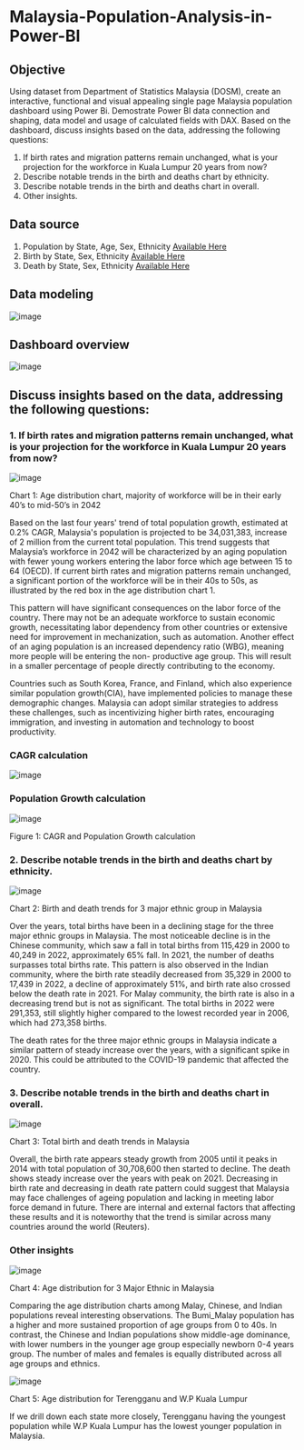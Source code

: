 # Malaysia-Population-Analysis-in-Power-BI

## Objective

Using dataset from Department of Statistics Malaysia (DOSM), create an interactive, functional and visual appealing single page Malaysia population dashboard using Power Bi. Demostrate Power BI data connection and shaping, data model and usage of calculated fields with DAX. Based on the dashboard, discuss insights based on the data, addressing the following questions: 

1. If birth rates and migration patterns remain unchanged, what is your projection for the workforce in Kuala Lumpur 20 years from now?
2. Describe notable trends in the birth and deaths chart by ethnicity.
3. Describe notable trends in the birth and deaths chart in overall.
4. Other insights.

## Data source

1. Population by State, Age, Sex, Ethnicity [Available Here](https://open.dosm.gov.my/data-catalogue/population_state)
2. Birth by State, Sex, Ethnicity [Available Here](https://open.dosm.gov.my/data-catalogue/births_annual_sex_ethnic_state) 
3. Death by State, Sex, Ethnicity [Available Here](https://open.dosm.gov.my/data-catalogue/deaths_sex_ethnic_state)

## Data modeling 

![image](https://github.com/user-attachments/assets/36f30b84-3410-41d9-a906-47b615be2057)

## Dashboard overview

![image](https://github.com/user-attachments/assets/59a50232-7b6f-4dab-baac-d7be19e3d92b)

## Discuss insights based on the data, addressing the following questions:

### 1. If birth rates and migration patterns remain unchanged, what is your projection for the workforce in Kuala Lumpur 20 years from now?

![image](https://github.com/user-attachments/assets/6f2f840a-d07e-4085-82e9-308c56eff3e2)

Chart 1: Age distribution chart, majority of workforce will be in their early 40’s to mid-50’s in 2042

Based on the last four years' trend of total population growth, estimated at 0.2% CAGR, Malaysia's
population is projected to be 34,031,383, increase of 2 million from the current total population. This
trend suggests that Malaysia’s workforce in 2042 will be characterized by an aging population with fewer
young workers entering the labor force which age between 15 to 64 (OECD). If current birth rates and
migration patterns remain unchanged, a significant portion of the workforce will be in their 40s to 50s, as
illustrated by the red box in the age distribution chart 1.

This pattern will have significant consequences on the labor force of the country. There may not be an
adequate workforce to sustain economic growth, necessitating labor dependency from other countries or
extensive need for improvement in mechanization, such as automation. Another effect of an aging
population is an increased dependency ratio (WBG), meaning more people will be entering the non-
productive age group. This will result in a smaller percentage of people directly contributing to the
economy.

Countries such as South Korea, France, and Finland, which also experience similar population growth(CIA),
have implemented policies to manage these demographic changes. Malaysia can adopt similar strategies to address these challenges, such as incentivizing higher birth rates, encouraging immigration, and
investing in automation and technology to boost productivity.

### CAGR calculation

![image](https://github.com/user-attachments/assets/4cb02ed4-4f7e-42b9-ba04-c77ba59cac5f)

### Population Growth calculation

![image](https://github.com/user-attachments/assets/1b0ea4f2-a643-4046-876a-e60a9498d9f9)

Figure 1: CAGR and Population Growth calculation

### 2. Describe notable trends in the birth and deaths chart by ethnicity.

![image](https://github.com/user-attachments/assets/56498531-6eea-4391-bc49-da91d9d46b48)

Chart 2: Birth and death trends for 3 major ethnic group in Malaysia

Over the years, total births have been in a declining stage for the three major ethnic groups in Malaysia.
The most noticeable decline is in the Chinese community, which saw a fall in total births from 115,429 in
2000 to 40,249 in 2022, approximately 65% fall. In 2021, the number of deaths surpasses total births rate.
This pattern is also observed in the Indian community, where the birth rate steadily decreased from
35,329 in 2000 to 17,439 in 2022, a decline of approximately 51%, and birth rate also crossed below the
death rate in 2021. For Malay community, the birth rate is also in a decreasing trend but is not as
significant. The total births in 2022 were 291,353, still slightly higher compared to the lowest recorded
year in 2006, which had 273,358 births.

The death rates for the three major ethnic groups in Malaysia indicate a similar pattern of steady increase
over the years, with a significant spike in 2020. This could be attributed to the COVID-19 pandemic that
affected the country.

### 3. Describe notable trends in the birth and deaths chart in overall.

![image](https://github.com/user-attachments/assets/3bf6c8b1-1df9-4579-b244-fead9ba40616)

Chart 3: Total birth and death trends in Malaysia

Overall, the birth rate appears steady growth from 2005 until it peaks in 2014 with total population of 30,708,600 then started to decline. The death shows steady increase over the years with peak on 2021. Decreasing in birth rate and decreasing in death rate pattern could suggest that Malaysia may face challenges of ageing population and lacking in meeting labor force demand in future. There are internal and external factors that affecting these results and it is noteworthy that the trend is similar across many countries around the world (Reuters).

### Other insights

![image](https://github.com/user-attachments/assets/557729d6-e5ac-4a80-8cab-133a3aad8038)

Chart 4: Age distribution for 3 Major Ethnic in Malaysia

Comparing the age distribution charts among Malay, Chinese, and Indian populations reveal interesting observations. The Bumi_Malay population has a higher and more sustained proportion of age groups from 0 to 40s. In contrast, the Chinese and Indian populations show middle-age dominance, with lower numbers in the younger age group especially newborn 0-4 years group. The number of males and females is equally distributed across all age groups and ethnics.

![image](https://github.com/user-attachments/assets/60463faf-4348-44c0-a9a7-758398583135)

Chart 5: Age distribution for Terengganu and W.P Kuala Lumpur

If we drill down each state more closely, Terengganu having the youngest population while W.P Kuala
Lumpur has the lowest younger population in Malaysia.
